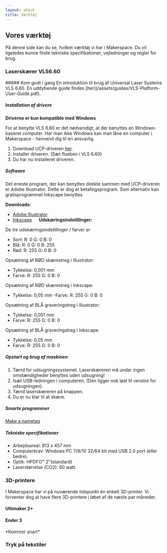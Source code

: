 ```yaml
---
layout: about
title: Værktøj
---
```


<h2 id="vores-værktøj">Vores værktøj</h2>

<p>
På denne side kan du se, hvilket værktøj vi har i Makerspace. Du vil ligeledes kunne finde tekniske specifikationer, vejledninger og regler for brug.
</p>

<h3 id="laserskærer-vls6.60">Laserskærer VLS6.60</h3>
##### Kom godt i gang
En introduktion til brug af Universal Laser Systems VLS 6.60. En uddybende guide findes [her](/assets/guides/VLS-Platform-User-Guide.pdf).

##### Installation af drivere
**Driverne er kun kompatible med Windows**

For at benytte VLS 6.60 er det *nødvendigt*, at der benyttes en Windows-baseret computer. Har man ikke Windows kan man låne en computer i Makerspace - henvend dig til en ansvarlig.

1. Download UCP-driveren [her]( https://www.ulsinc.com/support/software-downloads).
2. Installer driveren. (Sæt flueben i VLS 6.60)
3. Du har nu installeret driveren.

##### Software
Det eneste program, der kan benyttes direkte sammen med UCP-driveren er Adobe Illustrator. Dette er dog et betalingsprogram.
Som alternativ kan gratisprogrammet Inkscape benyttes.

**Downloads:**
- [Adobe Illustrator](https://www.adobe.com/products/illustrator/free-trial-download.html).
- [Inkscape](https://inkscape.org/release/inkscape-1.1/)
 
**Udskæringsindstillinger:**

De tre udskæringsindstillinger / farver er
- Sort: R: 0 G: 0 B: 0
- Blå: R: 0 G: 0 B: 255
- Rød: R: 255 G: 0 B: 0

Opsætning af RØD skærestreg i Illustrator:
- Tykkelse: 0,001 mm
- Farve: R: 255 G: 0 B: 0

Opsætning af RØD skærestreg i Inkscape:
- Tykkelse: 0,05 mm
-Farve: R: 255 G: 0 B: 0

Opsætning af BLÅ graveringstreg i Illustrator:
- Tykkelse: 0,001 mm
- Farve: R: 255 G: 0 B: 0

Opsætning af BLÅ graveringstreg i Inkscape:
- Tykkelse: 0,05 mm
- Farve: R: 255 G: 0 B: 0

##### Opstart og brug af maskinen
1. Tænd for udsugningssystemet. Laserskæreren må under ingen omstændigheder benyttes uden udsugning!
2. Isæt USB-ledningen i computeren. (Den ligger nok løst til venstre for udsugningen).
3. Tænd laserskæreren på knappen.
4. Du er nu klar til at skære.

##### Smarte programmer
[Make a nametag](http://makeanametag.net/)

##### Tekniske specifikationer
- Arbejdsareal: 813 x 457 mm
- Computerkrav: Windows PC 7/8/10 32/64 bit med USB 2.0 port (eller bedre).
- Optik: HPDFO™ 2″(standard)
- Laserstørrelse (CO2): 60 watt.


<h3 id="3d-printere">3D-printere</h3>
<p>
I Makerspace har vi på nuværende tidspunkt én enkelt 3D-printer. Vi forventer dog at have flere 3D-printere i løbet af de næste par måneder.
</p>

<h4 id="ultimaker-2+">Ultimaker 2+</h4>




<h4 id="ender-3">Ender 3</h4>

<p>*Kommer snart*</p>

<h3 id="tryk-på-tekstiler">Tryk på tekstiler</h3>
